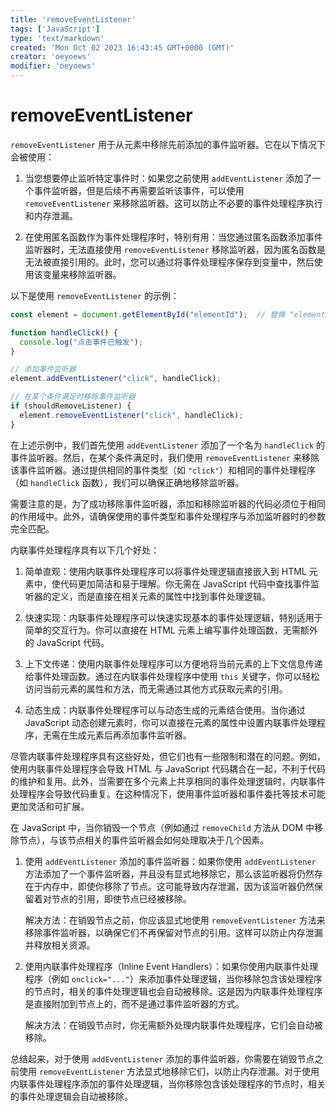```yaml
---
title: 'removeEventListener'
tags: ['JavaScript']
type: 'text/markdown'
created: 'Mon Oct 02 2023 16:43:45 GMT+0000 (GMT)'
creator: 'oeyoews'
modifier: 'oeyoews'
---
```


# removeEventListener

`removeEventListener` 用于从元素中移除先前添加的事件监听器。它在以下情况下会被使用：

1. 当您想要停止监听特定事件时：如果您之前使用 `addEventListener` 添加了一个事件监听器，但是后续不再需要监听该事件，可以使用 `removeEventListener` 来移除监听器。这可以防止不必要的事件处理程序执行和内存泄漏。

1. 在使用匿名函数作为事件处理程序时，特别有用：当您通过匿名函数添加事件监听器时，无法直接使用 `removeEventListener` 移除监听器，因为匿名函数是无法被直接引用的。此时，您可以通过将事件处理程序保存到变量中，然后使用该变量来移除监听器。

以下是使用 `removeEventListener` 的示例：

```javascript
const element = document.getElementById("elementId");  // 替换 "elementId" 为您要移除事件监听器的元素的 ID

function handleClick() {
  console.log("点击事件已触发");
}

// 添加事件监听器
element.addEventListener("click", handleClick);

// 在某个条件满足时移除事件监听器
if (shouldRemoveListener) {
  element.removeEventListener("click", handleClick);
}
```

在上述示例中，我们首先使用 `addEventListener` 添加了一个名为 `handleClick` 的事件监听器。然后，在某个条件满足时，我们使用 `removeEventListener` 来移除该事件监听器。通过提供相同的事件类型（如 `"click"`）和相同的事件处理程序（如 `handleClick` 函数），我们可以确保正确地移除监听器。

需要注意的是，为了成功移除事件监听器，添加和移除监听器的代码必须位于相同的作用域中。此外，请确保使用的事件类型和事件处理程序与添加监听器时的参数完全匹配。

内联事件处理程序具有以下几个好处：

1. 简单直观：使用内联事件处理程序可以将事件处理逻辑直接嵌入到 HTML 元素中，使代码更加简洁和易于理解。你无需在 JavaScript 代码中查找事件监听器的定义，而是直接在相关元素的属性中找到事件处理逻辑。

1. 快速实现：内联事件处理程序可以快速实现基本的事件处理逻辑，特别适用于简单的交互行为。你可以直接在 HTML 元素上编写事件处理函数，无需额外的 JavaScript 代码。

1. 上下文传递：使用内联事件处理程序可以方便地将当前元素的上下文信息传递给事件处理函数。通过在内联事件处理程序中使用 `this` 关键字，你可以轻松访问当前元素的属性和方法，而无需通过其他方式获取元素的引用。

1. 动态生成：内联事件处理程序可以与动态生成的元素结合使用。当你通过 JavaScript 动态创建元素时，你可以直接在元素的属性中设置内联事件处理程序，无需在生成元素后再添加事件监听器。

尽管内联事件处理程序具有这些好处，但它们也有一些限制和潜在的问题。例如，使用内联事件处理程序会导致 HTML 与 JavaScript 代码耦合在一起，不利于代码的维护和复用。此外，当需要在多个元素上共享相同的事件处理逻辑时，内联事件处理程序会导致代码重复。在这种情况下，使用事件监听器和事件委托等技术可能更加灵活和可扩展。

在 JavaScript 中，当你销毁一个节点（例如通过 `removeChild` 方法从 DOM 中移除节点），与该节点相关的事件监听器会如何处理取决于几个因素。

1. 使用 `addEventListener` 添加的事件监听器：如果你使用 `addEventListener` 方法添加了一个事件监听器，并且没有显式地移除它，那么该监听器将仍然存在于内存中，即使你移除了节点。这可能导致内存泄漏，因为该监听器仍然保留着对节点的引用，即使节点已经被移除。

    解决方法：在销毁节点之前，你应该显式地使用 `removeEventListener` 方法来移除事件监听器，以确保它们不再保留对节点的引用。这样可以防止内存泄漏并释放相关资源。

1. 使用内联事件处理程序（Inline Event Handlers）：如果你使用内联事件处理程序（例如 `onclick="..."`）来添加事件处理逻辑，当你移除包含该处理程序的节点时，相关的事件处理逻辑也会自动被移除。这是因为内联事件处理程序是直接附加到节点上的，而不是通过事件监听器的方式。

    解决方法：在销毁节点时，你无需额外处理内联事件处理程序，它们会自动被移除。

总结起来，对于使用 `addEventListener` 添加的事件监听器，你需要在销毁节点之前使用 `removeEventListener` 方法显式地移除它们，以防止内存泄漏。对于使用内联事件处理程序添加的事件处理逻辑，当你移除包含该处理程序的节点时，相关的事件处理逻辑会自动被移除。
